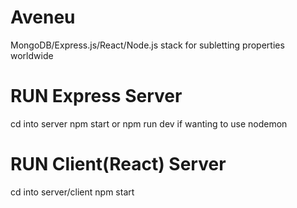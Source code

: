 # Aveneu
MongoDB/Express.js/React/Node.js stack for subletting properties worldwide


# RUN Express Server
cd into server
npm start or npm run dev if wanting to use nodemon

# RUN Client(React) Server
cd into server/client
npm start
